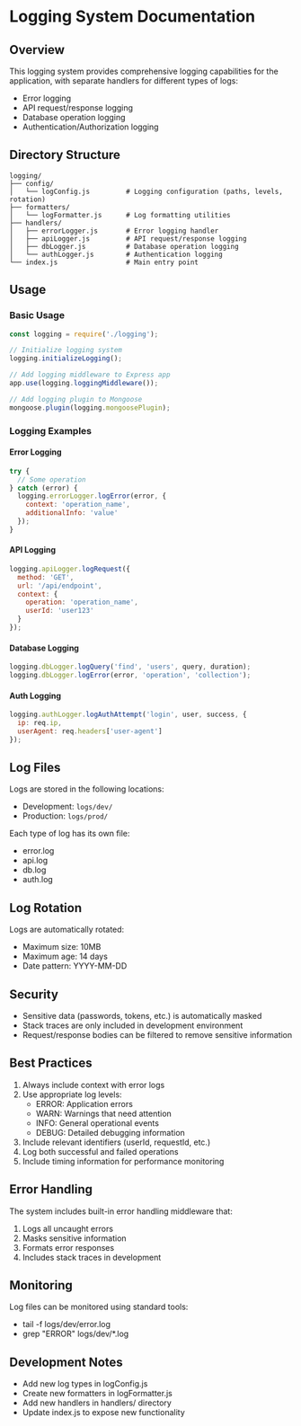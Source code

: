 # Logging System Documentation

## Overview
This logging system provides comprehensive logging capabilities for the application, with separate handlers for different types of logs:
- Error logging
- API request/response logging
- Database operation logging
- Authentication/Authorization logging

## Directory Structure
```
logging/
├── config/
│   └── logConfig.js         # Logging configuration (paths, levels, rotation)
├── formatters/
│   └── logFormatter.js      # Log formatting utilities
├── handlers/
│   ├── errorLogger.js       # Error logging handler
│   ├── apiLogger.js         # API request/response logging
│   ├── dbLogger.js          # Database operation logging
│   └── authLogger.js        # Authentication logging
└── index.js                 # Main entry point
```

## Usage

### Basic Usage
```javascript
const logging = require('./logging');

// Initialize logging system
logging.initializeLogging();

// Add logging middleware to Express app
app.use(logging.loggingMiddleware());

// Add logging plugin to Mongoose
mongoose.plugin(logging.mongoosePlugin);
```

### Logging Examples

#### Error Logging
```javascript
try {
  // Some operation
} catch (error) {
  logging.errorLogger.logError(error, {
    context: 'operation_name',
    additionalInfo: 'value'
  });
}
```

#### API Logging
```javascript
logging.apiLogger.logRequest({
  method: 'GET',
  url: '/api/endpoint',
  context: {
    operation: 'operation_name',
    userId: 'user123'
  }
});
```

#### Database Logging
```javascript
logging.dbLogger.logQuery('find', 'users', query, duration);
logging.dbLogger.logError(error, 'operation', 'collection');
```

#### Auth Logging
```javascript
logging.authLogger.logAuthAttempt('login', user, success, {
  ip: req.ip,
  userAgent: req.headers['user-agent']
});
```

## Log Files
Logs are stored in the following locations:
- Development: `logs/dev/`
- Production: `logs/prod/`

Each type of log has its own file:
- error.log
- api.log
- db.log
- auth.log

## Log Rotation
Logs are automatically rotated:
- Maximum size: 10MB
- Maximum age: 14 days
- Date pattern: YYYY-MM-DD

## Security
- Sensitive data (passwords, tokens, etc.) is automatically masked
- Stack traces are only included in development environment
- Request/response bodies can be filtered to remove sensitive information

## Best Practices
1. Always include context with error logs
2. Use appropriate log levels:
   - ERROR: Application errors
   - WARN: Warnings that need attention
   - INFO: General operational events
   - DEBUG: Detailed debugging information
3. Include relevant identifiers (userId, requestId, etc.)
4. Log both successful and failed operations
5. Include timing information for performance monitoring

## Error Handling
The system includes built-in error handling middleware that:
1. Logs all uncaught errors
2. Masks sensitive information
3. Formats error responses
4. Includes stack traces in development

## Monitoring
Log files can be monitored using standard tools:
- tail -f logs/dev/error.log
- grep "ERROR" logs/dev/*.log

## Development Notes
- Add new log types in logConfig.js
- Create new formatters in logFormatter.js
- Add new handlers in handlers/ directory
- Update index.js to expose new functionality
